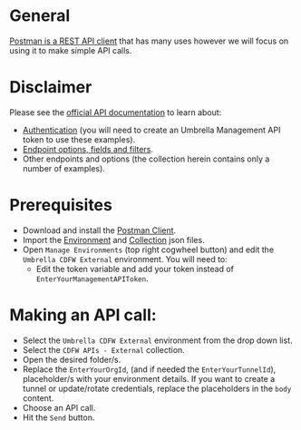 # General
[Postman is a REST API client](https://www.getpostman.com/) that has many uses however we will focus on using it to make simple API calls.

# Disclaimer
Please see the [official API documentation](https://docs.umbrella.com/umbrella-api/reference) to learn about:
* [Authentication](https://docs.umbrella.com/umbrella-api/reference#rateauthentication-and-key-management-for-the-umbrella-api) (you will need to create an Umbrella Management API token to use these examples).
* [Endpoint options, fields and filters](https://docs.umbrella.com/umbrella-api/reference#organization-tunnel).
* Other endpoints and options (the collection herein contains only a number of examples).

# Prerequisites
* Download and install the [Postman Client](https://www.getpostman.com/apps).
* Import the [Environment](https://github.com/CiscoDevNet/cloud-security/blob/master/Umbrella/PostmanExamples/TunnelAPI/Umbrella%20CDFW%20External.postman_environment.json) and [Collection](https://github.com/CiscoDevNet/cloud-security/blob/master/Umbrella/PostmanExamples/TunnelAPI/CDFW%20APIs%20%5BExternal%5D.postman_collection.json) json files.
* Open `Manage Environments` (top right cogwheel button) and edit the `Umbrella CDFW External` environment. You will need to:
  * Edit the token variable and add your token instead of `EnterYourManagementAPIToken`.

# Making an API call:
* Select the `Umbrella CDFW External` environment from the drop down list.
* Select the `CDFW APIs - External` collection.
* Open the desired folder/s.
* Replace the `EnterYourOrgId`, (and if needed the `EnterYourTunnelId`), placeholder/s with your environment details. If you want to create a tunnel or update/rotate credentials, replace the placeholders in the `body` content.
* Choose an API call.
* Hit the `Send` button.
